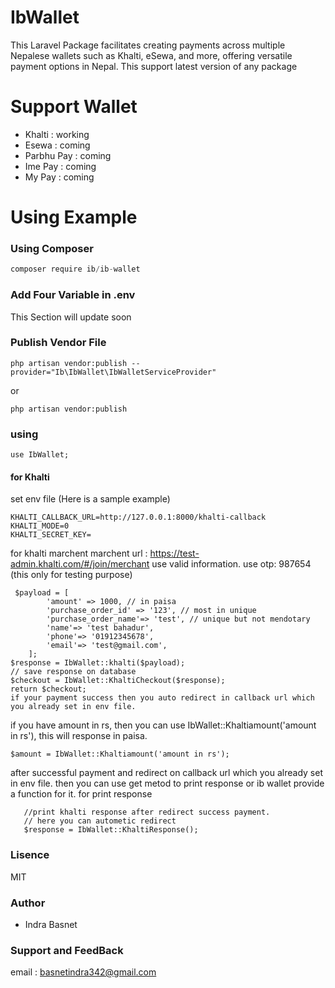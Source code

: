 # IbWallet

This Laravel Package facilitates creating payments across multiple Nepalese wallets such as Khalti, eSewa, and more, offering versatile payment options in Nepal.
This support latest version of any package


# Support Wallet
- Khalti : working
- Esewa : coming
- Parbhu Pay : coming
- Ime Pay : coming
- My Pay : coming

# Using Example

### Using Composer

```javascript
composer require ib/ib-wallet
```

### Add Four Variable in .env

This Section will update soon

### Publish Vendor File
```
php artisan vendor:publish --provider="Ib\IbWallet\IbWalletServiceProvider"
```
or 
```
php artisan vendor:publish
```
### using

```
use IbWallet;
```
#### for Khalti

set env file (Here is a sample example)
```
KHALTI_CALLBACK_URL=http://127.0.0.1:8000/khalti-callback 
KHALTI_MODE=0
KHALTI_SECRET_KEY=

```
for khalti marchent 
marchent url : https://test-admin.khalti.com/#/join/merchant
use valid information.
use otp: 987654  (this only for testing purpose)

```
 $payload = [
        'amount' => 1000, // in paisa
        'purchase_order_id' => '123', // most in unique
        'purchase_order_name'=> 'test', // unique but not mendotary
        'name'=> 'test bahadur', 
        'phone'=> '01912345678',
        'email'=> 'test@gmail.com',
    ];
$response = IbWallet::khalti($payload);
// save response on database
$checkout = IbWallet::KhaltiCheckout($response);
return $checkout;
if your payment success then you auto redirect in callback url which you already set in env file.
```
 if you have amount in rs, then you can use IbWallet::Khaltiamount('amount in rs'), this will response in paisa.

 ```
 $amount = IbWallet::Khaltiamount('amount in rs');
 ```
 after successful payment and redirect on callback url which you already set in env file.
 then you can use get metod to print response or ib wallet provide a function for it.
 for print response
 ```
    //print khalti response after redirect success payment. 
    // here you can autometic redirect
    $response = IbWallet::KhaltiResponse();
 ```
### Lisence
MIT

### Author
- Indra Basnet

### Support and FeedBack
email : basnetindra342@gmail.com

